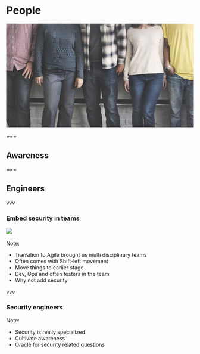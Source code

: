 # People
<img class='stretch' src='/images/pixabay/bonding-1985863_1280.jpg'/>

===

## Awareness

===

## Engineers

vvv

### Embed security in teams
<img class='stretch' src='/images/pixabay/notfound.jpg'/>

Note:
* Transition to Agile brought us multi disciplinary teams
* Often comes with Shift-left movement
* Move things to earlier stage
* Dev, Ops and often testers in the team
* Why not add security

vvv

### Security engineers

Note:
* Security is really specialized
* Cultivate awareness
* Oracle for security related questions
